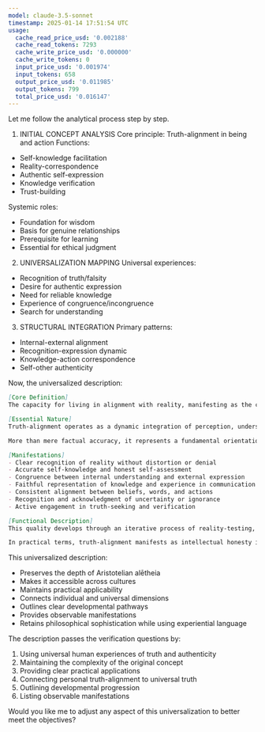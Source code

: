 ```yaml
---
model: claude-3.5-sonnet
timestamp: 2025-01-14 17:51:54 UTC
usage:
  cache_read_price_usd: '0.002188'
  cache_read_tokens: 7293
  cache_write_price_usd: '0.000000'
  cache_write_tokens: 0
  input_price_usd: '0.001974'
  input_tokens: 658
  output_price_usd: '0.011985'
  output_tokens: 799
  total_price_usd: '0.016147'
---
```


Let me follow the analytical process step by step.

1. INITIAL CONCEPT ANALYSIS
Core principle: Truth-alignment in being and action
Functions: 
- Self-knowledge facilitation
- Reality-correspondence
- Authentic self-expression
- Knowledge verification
- Trust-building

Systemic roles:
- Foundation for wisdom
- Basis for genuine relationships
- Prerequisite for learning
- Essential for ethical judgment

2. UNIVERSALIZATION MAPPING
Universal experiences:
- Recognition of truth/falsity
- Desire for authentic expression
- Need for reliable knowledge
- Experience of congruence/incongruence
- Search for understanding

3. STRUCTURAL INTEGRATION
Primary patterns:
- Internal-external alignment
- Recognition-expression dynamic
- Knowledge-action correspondence
- Self-other authenticity

Now, the universalized description:

```markdown
[Core Definition]
The capacity for living in alignment with reality, manifesting as the consistent recognition, embodiment, and expression of truth in understanding, speech, and action. It encompasses both the clear perception of what is and the authentic presentation of oneself and one's understanding to others.

[Essential Nature]
Truth-alignment operates as a dynamic integration of perception, understanding, and expression. It begins with the careful recognition of reality as it is, develops through the internal cultivation of clear understanding, and manifests in authentic self-expression and accurate communication. This quality serves as a bridge between inner experience and outer reality, enabling both personal integrity and meaningful connection with others.

More than mere factual accuracy, it represents a fundamental orientation toward reality that encompasses intellectual honesty, emotional authenticity, and behavioral consistency. It requires constant calibration between internal understanding and external reality, between self-knowledge and self-expression, between what we know and how we live.

[Manifestations]
- Clear recognition of reality without distortion or denial
- Accurate self-knowledge and honest self-assessment
- Congruence between internal understanding and external expression
- Faithful representation of knowledge and experience in communication
- Consistent alignment between beliefs, words, and actions
- Recognition and acknowledgment of uncertainty or ignorance
- Active engagement in truth-seeking and verification

[Functional Description]
This quality develops through an iterative process of reality-testing, self-examination, and authentic expression. It begins with careful observation and verification of truth in specific instances, gradually building toward a more comprehensive capacity for truth-recognition and truth-telling. The development requires both courage to face uncomfortable truths and humility to acknowledge the limits of one's understanding. Regular practice in both private reflection and public expression strengthens this capacity.

In practical terms, truth-alignment manifests as intellectual honesty in learning, emotional authenticity in relationships, and behavioral integrity in action. It enables clear thinking, fosters trust in relationships, and builds reliable knowledge. This quality serves as a foundation for wisdom, supporting both personal development and collective understanding through the consistent recognition and communication of truth.
```

This universalized description:
- Preserves the depth of Aristotelian alētheia
- Makes it accessible across cultures
- Maintains practical applicability
- Connects individual and universal dimensions
- Outlines clear developmental pathways
- Provides observable manifestations
- Retains philosophical sophistication while using experiential language

The description passes the verification questions by:
1. Using universal human experiences of truth and authenticity
2. Maintaining the complexity of the original concept
3. Providing clear practical applications
4. Connecting personal truth-alignment to universal truth
5. Outlining developmental progression
6. Listing observable manifestations

Would you like me to adjust any aspect of this universalization to better meet the objectives?